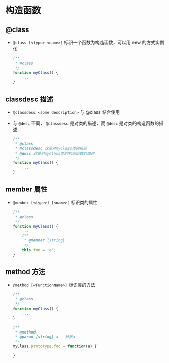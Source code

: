# 构造函数

## @class

+ `@class [<type> <name>]` 标识一个函数为构造函数，可以用 new 的方式实例化

  ```js
  /**
   * @class
   */
  function myClass() {
      ...
  }
  ```

## classdesc 描述

+ `@classdesc <some description>` 与 @class 结合使用

+ 与 `@desc` 不同， `@classdesc` 是对类的描述，而 `@desc` 是对类的构造函数的描述

  ```js
  /**
   * @class
   * @classdesc 这是对myClass类的描述
   * @desc 这是对myClass类的构造函数的描述
   */
  function myClass() {
      ...
  }
  ```

## member 属性

+ `@member [<type>] [<name>]` 标识类的属性

  ```js
  /**
   * @class
   */
  function myClass() {
      ...
      /**
       * @member {string}
       */
      this.foo = 'a';
  }
  ```

## method 方法

+ `@method [<FunctionName>]` 标识类的方法

  ```js
  /**
   * @class
   */
  function myClass() {
      ...
  }

  /**
   * @method
   * @param {string} a - 参数a
   */
  myClass.prototype.foo = function(a) {
      ...
  }
  ```
